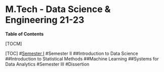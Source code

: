 # M.Tech - Data Science & Engineering 21-23

**Table of Contents**

[TOCM]

[TOC]
#[Semester I](tree/main/SEM-II/Systems%20For%20Data%20Analytics/exams/assignment-I)
#Semester II
##Introduction to Data Science
##Introduction to Statistical Methods
##Machine Learning
##Systems for Data Analytics
#Semester III
#Dissertion
